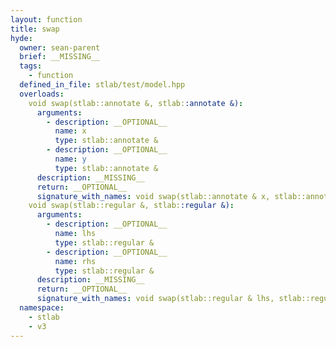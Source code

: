 ```yaml
---
layout: function
title: swap
hyde:
  owner: sean-parent
  brief: __MISSING__
  tags:
    - function
  defined_in_file: stlab/test/model.hpp
  overloads:
    void swap(stlab::annotate &, stlab::annotate &):
      arguments:
        - description: __OPTIONAL__
          name: x
          type: stlab::annotate &
        - description: __OPTIONAL__
          name: y
          type: stlab::annotate &
      description: __MISSING__
      return: __OPTIONAL__
      signature_with_names: void swap(stlab::annotate & x, stlab::annotate & y)
    void swap(stlab::regular &, stlab::regular &):
      arguments:
        - description: __OPTIONAL__
          name: lhs
          type: stlab::regular &
        - description: __OPTIONAL__
          name: rhs
          type: stlab::regular &
      description: __MISSING__
      return: __OPTIONAL__
      signature_with_names: void swap(stlab::regular & lhs, stlab::regular & rhs)
  namespace:
    - stlab
    - v3
---
```

